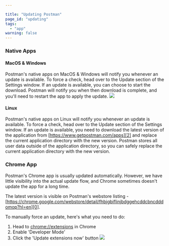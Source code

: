 ```yaml
---

title: "Updating Postman"
page_id: "updating"
tags:
  - "app"
warning: false
---
```


### Native Apps

#### MacOS & Windows
Postman's native apps on MacOS & Windows will notify you whenever an update is available. To force a check, head over to the Update section of the Settings window. If an update is available, you can choose to start the download. Postman will notify you when then download is complete, and you'll need to restart the app to apply the update.
![](https://www.getpostman.com/img/v1/docs/update-mac-app.png)

#### Linux
Postman's native apps on Linux will notify you whenever an update is available. To force a check, head over to the Update section of the Settings window. If an update is available, you need to download the latest version of the application from [https://www.getpostman.com/apps][2] and replace the current application directory with the new version. Postman stores all user data outside of the application directory, so you can safely replace the current application directory with the new version.

### Chrome App

Postman's Chrome app is usually updated automatically. However, we have little visibility into the actual update flow, and Chrome sometimes doesn't update the app for a long time.

The latest version is visible on Postman's webstore listing - [https://chrome.google.com/webstore/detail/fhbjgbiflinjbdggehcddcbncdddomop?hl=en][0].

To manually force an update, here's what you need to do:

1. Head to [chrome://extensions][1] in Chrome
2. Enable 'Developer Mode'
3. Click the 'Update extensions now' button
![](https://www.getpostman.com/img/v1/docs/update-chrome-app.png)

[0]: https://chrome.google.com/webstore/detail/fhbjgbiflinjbdggehcddcbncdddomop?hl=en
[1]: chrome://extensions
[2]: https://www.getpostman.com/apps
